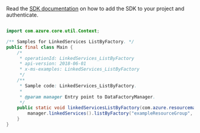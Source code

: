 Read the [SDK documentation](https://github.com/Azure/azure-sdk-for-java/blob/azure-resourcemanager-datafactory_1.0.0-beta.5/sdk/datafactory/azure-resourcemanager-datafactory/README.md) on how to add the SDK to your project and authenticate.

```java

import com.azure.core.util.Context;

/** Samples for LinkedServices ListByFactory. */
public final class Main {
    /*
     * operationId: LinkedServices_ListByFactory
     * api-version: 2018-06-01
     * x-ms-examples: LinkedServices_ListByFactory
     */
    /**
     * Sample code: LinkedServices_ListByFactory.
     *
     * @param manager Entry point to DataFactoryManager.
     */
    public static void linkedServicesListByFactory(com.azure.resourcemanager.datafactory.DataFactoryManager manager) {
        manager.linkedServices().listByFactory("exampleResourceGroup", "exampleFactoryName", Context.NONE);
    }
}
```
